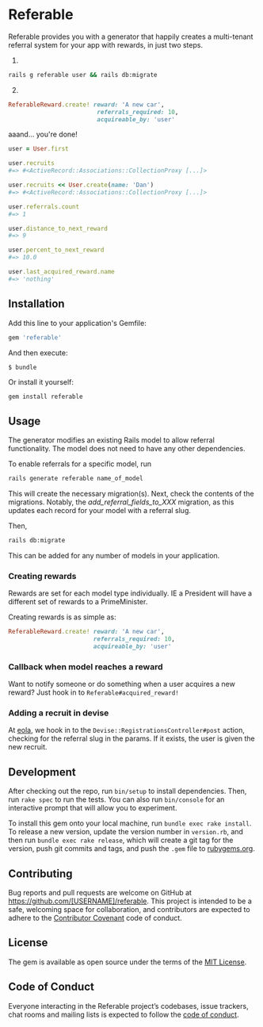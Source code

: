 # Referable

Referable provides you with a generator that happily creates a multi-tenant referral
system for your app with rewards, in just two steps.

1.
```bash
rails g referable user && rails db:migrate
```

2.
```ruby
ReferableReward.create! reward: 'A new car',
                         referrals_required: 10,
                         acquireable_by: 'user'
```

aaand... you're done!

```ruby
user = User.first

user.recruits
#=> #<ActiveRecord::Associations::CollectionProxy [...]>

user.recruits << User.create(name: 'Dan')
#=> #<ActiveRecord::Associations::CollectionProxy [...]>

user.referrals.count
#=> 1

user.distance_to_next_reward
#=> 9

user.percent_to_next_reward
#=> 10.0

user.last_acquired_reward.name
#=> 'nothing'
```

## Installation

Add this line to your application's Gemfile:

```ruby
gem 'referable'
```

And then execute:

    $ bundle

Or install it yourself:
```bash
gem install referable
```

## Usage

The generator modifies an existing Rails model to allow referral functionality. The model
does not need to have any other dependencies.

To enable referrals for a specific model, run
```bash
rails generate referable name_of_model
```

This will create the necessary migration(s). Next, check the contents of the migrations.
Notably, the _add_referral_fields_to_XXX_ migration, as this updates each record for your
model with a referral slug.

Then,
```bash
rails db:migrate
```

This can be added for any number of models in your application.

### Creating rewards

Rewards are set for each model type individually. IE a President will have a different set
of rewards to a PrimeMinister.

Creating rewards is as simple as:
```ruby
ReferableReward.create! reward: 'A new car',
                        referrals_required: 10,
                        acquireable_by: 'user'
```

### Callback when model reaches a reward

Want to notify someone or do something when a user acquires a new reward?
Just hook in to `Referable#acquired_reward!`

### Adding a recruit in devise

At [eola](https://eola.co.uk), we hook in to the `Devise::RegistrationsController#post`
action, checking for the referral slug in the params. If it exists, the user is given
the new recruit.

## Development

After checking out the repo, run `bin/setup` to install dependencies. Then, run `rake spec` to run the tests. You can also run `bin/console` for an interactive prompt that will allow you to experiment.

To install this gem onto your local machine, run `bundle exec rake install`. To release a new version, update the version number in `version.rb`, and then run `bundle exec rake release`, which will create a git tag for the version, push git commits and tags, and push the `.gem` file to [rubygems.org](https://rubygems.org).

## Contributing

Bug reports and pull requests are welcome on GitHub at https://github.com/[USERNAME]/referable. This project is intended to be a safe, welcoming space for collaboration, and contributors are expected to adhere to the [Contributor Covenant](http://contributor-covenant.org) code of conduct.

## License

The gem is available as open source under the terms of the [MIT License](http://opensource.org/licenses/MIT).

## Code of Conduct

Everyone interacting in the Referable project’s codebases, issue trackers, chat rooms and mailing lists is expected to follow the [code of conduct](https://github.com/[USERNAME]/referable/blob/master/CODE_OF_CONDUCT.md).
